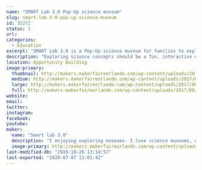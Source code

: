```yaml
---
name: "SMART Lab 3.0 Pop-Up science museum"
slug: smart-lab-3-0-pop-up-science-museum
id: 35272
status: 1
url: 
categories:
  - Education
excerpt: "SMART Lab 3.0 is a Pop-Up science museum for families to explore science concepts through hands-on activities.Each activity is designed and build to be interactive, engaging and fun."
description: "Exploring science concepts should be a fun, interactive experience.  The SMART lab 3.0 Pop-Up science museum allows families to discover the wonder of science through hands-on interactive activities.  For example, at the bed of nails activity, families place a balloon on a bed of nails and add large wooden blocks  until the balloon pops. Due to the number of nails, the balloon will not pop until about 25 pounds of blocks have been added! The air cannon station allow families to see the result of the air vortex as the sequin wall shimmers and moves.  The wind tube provides an opportunity to explore air and design the best flyer.  Other activities explore the concepts of density, gravity sound and more."
location: Opportunity Building
image-primary:
  thumbnail: http://makers.makerfaireorlando.com/wp-content/uploads/2017/08/science-zone-150x150.jpg
  medium: http://makers.makerfaireorlando.com/wp-content/uploads/2017/08/science-zone-300x98.jpg
  large: http://makers.makerfaireorlando.com/wp-content/uploads/2017/08/science-zone-1024x336.jpg
  full: http://makers.makerfaireorlando.com/wp-content/uploads/2017/08/science-zone.jpg
website: 
email: 
twitter: 
instagram: 
facebook: 
youtube: 
maker:
  name: "Smart lab 3.0"
  description: "I enjoying exploring museums- I love science museums, unfortunately there are just not enough science museums.  So I design and create pop-up science museums that allow kids and their families to discover science in a fun interactive setting"
  image-primary: http://makers.makerfaireorlando.com/wp-content/uploads/2017/08/Caroline-Nolan-2017-1024x768.jpg
last-modified-db: "2019-10-26 13:14:57"
last-exported: "2020-07-07 11:01:42"
---
```

